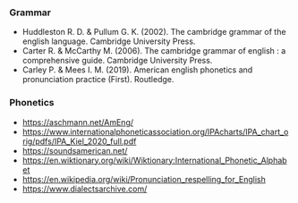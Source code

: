 ### Grammar 

- Huddleston R. D. & Pullum G. K. (2002). The cambridge grammar of the english language. Cambridge University Press.
- Carter R. & McCarthy M. (2006). The cambridge grammar of english : a comprehensive guide. Cambridge University Press.
- Carley P. & Mees I. M. (2019). American english phonetics and pronunciation practice (First). Routledge.

### Phonetics

- https://aschmann.net/AmEng/
- https://www.internationalphoneticassociation.org/IPAcharts/IPA_chart_orig/pdfs/IPA_Kiel_2020_full.pdf
- https://soundsamerican.net/
- https://en.wiktionary.org/wiki/Wiktionary:International_Phonetic_Alphabet
- https://en.wikipedia.org/wiki/Pronunciation_respelling_for_English
- https://www.dialectsarchive.com/
